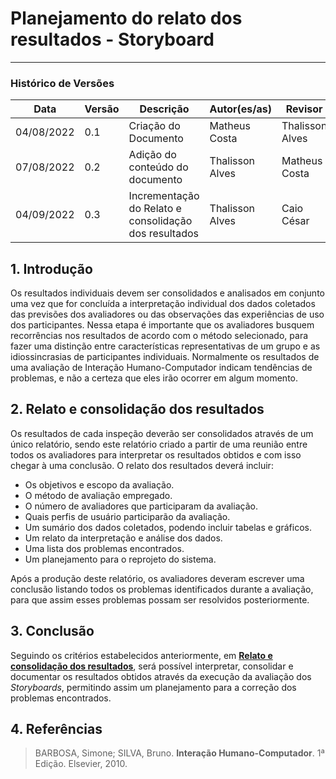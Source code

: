 # Planejamento do relato dos resultados - Storyboard
***

### Histórico de Versões

**Data** | **Versão** | **Descrição** | **Autor(es/as)** | **Revisor** |
--- | --- | --- | --- | --- |
04/08/2022 | 0.1 | Criação do Documento | Matheus Costa | Thalisson Alves
07/08/2022 | 0.2 | Adição do conteúdo do documento | Thalisson Alves | Matheus Costa
04/09/2022 | 0.3 | Incrementação do Relato e consolidação dos resultados | Thalisson Alves | Caio César

## 1. Introdução

Os resultados individuais devem ser consolidados e analisados em conjunto uma vez que for concluída a interpretação individual dos dados coletados das previsões dos avaliadores ou das observações das experiências de uso dos participantes. Nessa etapa é importante que os avaliadores busquem recorrências nos resultados de acordo com o método selecionado, para fazer uma distinção entre características representativas de um grupo e as idiossincrasias de participantes individuais. Normalmente os resultados de uma avaliação de Interação Humano-Computador indicam tendências de problemas, e não a certeza que eles irão ocorrer em algum momento.

## 2. Relato e consolidação dos resultados

Os resultados de cada inspeção deverão ser consolidados através de um único relatório, sendo este relatório criado a partir de uma reunião entre todos os avaliadores para interpretar os resultados obtidos e com isso chegar à uma conclusão. O relato dos resultados deverá incluir:

- Os objetivos e escopo da avaliação.
- O método de avaliação empregado.
- O número de avaliadores que participaram da avaliação.
- Quais perfis de usuário participarão da avaliação.
- Um sumário dos dados coletados, podendo incluir tabelas e gráficos.
- Um relato da interpretação e análise dos dados.
- Uma lista dos problemas encontrados.
- Um planejamento para o reprojeto do sistema.

Após a produção deste relatório, os avaliadores deveram escrever uma conclusão listando todos os problemas identificados durante a avaliação, para que assim esses problemas possam ser resolvidos posteriormente.

## 3. Conclusão

Seguindo os critérios estabelecidos anteriormente, em [**Relato e consolidação dos resultados**](#2-relato-e-consolidacao-dos-resultados), será possível interpretar, consolidar e documentar os resultados obtidos através da execução da avaliação dos *Storyboards*, permitindo assim um planejamento para a correção dos problemas encontrados.

## 4. Referências

> BARBOSA, Simone; SILVA, Bruno. **Interação Humano-Computador**. 1ª Edição. Elsevier, 2010.
